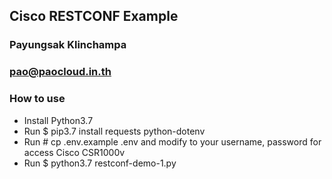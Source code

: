 ## Cisco RESTCONF Example 

### Payungsak Klinchampa
### pao@paocloud.in.th

### How to use
- Install Python3.7
- Run $ pip3.7 install requests python-dotenv
- Run # cp .env.example .env and modify to your username, password for access Cisco CSR1000v
- Run $ python3.7 restconf-demo-1.py


